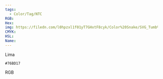 ```yaml
---
tags:
  - Color/Tag/NTC
RGB:
Hex:
img: https://filedn.com/l0hpzxl1f01yT7GHxtF8cyk/Color%20Snake/SVG_Tumb%20Mass%20No%20Name/76BD17.svg
CMYK:
HSL:
Name:
---
```

Lima
```palette
#76BD17
```
RGB
